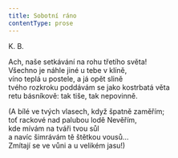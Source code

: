 ```yaml
---
title: Sobotní ráno
contentType: prose
---
```


<section>

K. B.

Ach, naše setkávání na rohu třetího světa!  
Všechno je náhle jiné u tebe v klíně,  
víno teplá u postele, a já opět slině  
tvého rozkroku poddávám se jako kostrbatá věta  
retu básníkově: tak tiše, tak nepovinně.

(A bílé ve tvých vlasech, když špatně zaměřím;  
toť rackové nad palubou lodě Nevěřím,  
kde mívám na tváři tvou sůl  
a navíc šimrávám tě štětkou vousů…  
Zmítají se ve vůni a u velikém jasu!)

</section>
